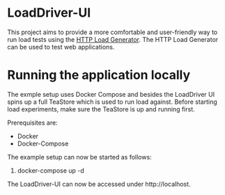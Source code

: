 # LoadDriver-UI

This project aims to provide a more comfortable and user-friendly way to run load tests using the [HTTP Load Generator](https://github.com/joakimkistowski/HTTP-Load-Generator).
The HTTP Load Generator can be used to test web applications.

# Running the application **locally**
The exmple setup uses Docker Compose and besides the LoadDriver UI spins up a full TeaStore which is used to run load against.
Before starting load experiments, make sure the TeaStore is up and running first.

Prerequisites are:
- Docker
- Docker-Compose

The example setup can now be started as follows:
  1. docker-compose up -d

The LoadDriver-UI can now be accessed under http://localhost.
